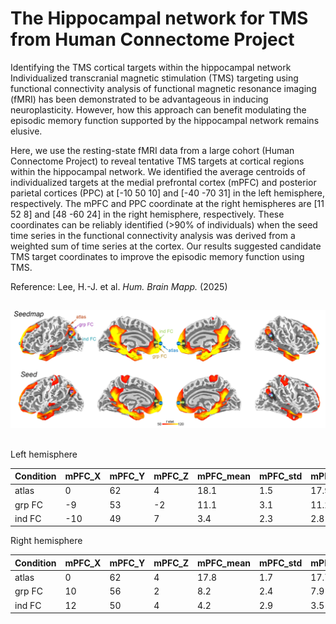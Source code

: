 # The Hippocampal network for TMS from Human Connectome Project

Identifying the TMS cortical targets within the hippocampal network
Individualized transcranial magnetic stimulation (TMS) targeting using functional connectivity analysis of functional magnetic resonance imaging (fMRI) has been demonstrated to be advantageous in inducing neuroplasticity. However, how this approach can benefit modulating the episodic memory function supported by the hippocampal network remains elusive. 

Here, we use the resting-state fMRI data from a large cohort (Human Connectome Project) to reveal tentative TMS targets at cortical regions within the hippocampal network. We identified the average centroids of individualized targets at the medial prefrontal cortex (mPFC) and posterior parietal cortices (PPC) at [-10 50 10] and [-40 -70 31] in the left hemisphere, respectively.  The mPFC and PPC coordinate at the right hemispheres are [11 52 8] and [48 -60 24] in the right hemisphere, respectively. These coordinates can be reliably identified (>90% of individuals) when the seed time series in the functional connectivity analysis was derived from a weighted sum of time series at the cortex. Our results suggested candidate TMS target coordinates to improve the episodic memory function using TMS.

Reference:  Lee, H.-J. et al. _Hum. Brain Mapp._ (2025)

##

![Hippocampalnetwork](images/fconn_targets_annot.png)


##
Left hemisphere

| Condition | mPFC_X | mPFC_Y | mPFC_Z | mPFC_mean | mPFC_std | mPFC_median | mPFC_IQR | PPC_X | PPC_Y | PPC_Z | PPC_mean | PPC_std | PPC_median | PPC_IQR |
|-----------|--------|--------|--------|-----------|----------|-------------|----------|-------|-------|-------|----------|---------|------------|---------|
| atlas     | 0      | 62     | 4      | 18.1      | 1.5      | 17.9        | 1.8      | -42   | -64   | 48    | 18.9     | 4.2     | 18.2       | 5.8     |
| grp FC    | -9     | 53     | -2     | 11.1      | 3.1      | 11.2        | 1.5      | -41   | -69   | 33    | 6.2      | 2.9     | 5.7        | 4.4     |
| ind FC    | -10    | 49     | 7      | 3.4       | 2.3      | 2.8         | 2.6      | -40   | -67   | 30    | 4.8      | 2.6     | 4.4        | 3.6     |

Right hemisphere

| Condition | mPFC_X | mPFC_Y | mPFC_Z | mPFC_mean | mPFC_std | mPFC_median | mPFC_IQR | PPC_X | PPC_Y | PPC_Z | PPC_mean | PPC_std | PPC_median | PPC_IQR |
|-----------|--------|--------|--------|-----------|----------|-------------|----------|-------|-------|-------|----------|---------|------------|---------|
| atlas     | 0      | 62     | 4      | 17.8      | 1.7      | 17.7        | 1.7      | 40    | -66   | 44    | 21.8     | 4.6     | 21.6       | 5.7     |
| grp FC    | 10     | 56     | 2      | 8.2       | 2.4      | 7.9         | 2.3      | 45    | -60   | 27    | 5.8      | 2.9     | 5.1        | 4.0     |
| ind FC    | 12     | 50     | 4      | 4.2       | 2.9      | 3.5         | 3.3      | 46    | -59   | 25    | 5.2      | 2.7     | 4.8        | 3.7     |


